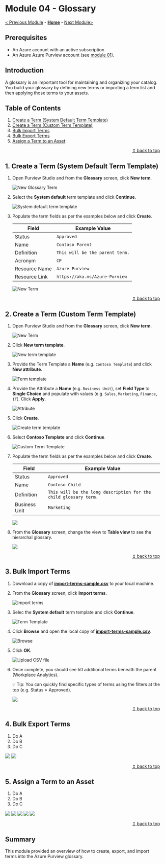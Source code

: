 # Module 04 - Glossary

[< Previous Module](../modules/module03.md) - **[Home](../README.md)** - [Next Module>](../modules/module05.md)

## Prerequisites

* An Azure account with an active subscription.
* An Azure Azure Purview account (see [module 01](../modules/module01.md)).

## Introduction

A glossary is an important tool for maintaining and organizing your catalog. You build your glossary by defining new terms or importing a term list and then applying those terms to your assets.

## Table of Contents

1. [Create a Term (System Default Term Template)](#1-create-a-term-system-default-term-template)
2. [Create a Term (Custom Term Template)](#2-create-a-term-custom-term-template)
3. [Bulk Import Terms](#3-bulk-import-terms)
4. [Bulk Export Terms](#4-bulk-export-terms)
5. [Assign a Term to an Asset](#5-assign-a-term-to-an-asset)

<div align="right"><a href="#module-04---glossary">↥ back to top</a></div>

## 1. Create a Term (System Default Term Template)

1. Open Purview Studio and from the **Glossary** screen, click **New term**.

    ![New Glossary Term](../images/module04/04-glossary-new.png)

2. Select the **System default** term template and click **Continue**.

    ![System default term template](../images/module04/04-term-default.png)

3. Populate the term fields as per the examples below and click **Create**.

    | Field  | Example Value |
    | --- | --- |
    | Status | `Approved` |
    | Name | `Contoso Parent` |
    | Definition | `This will be the parent term.` |
    | Acronym | `CP` |
    | Resource Name | `Azure Purview` |
    | Resource Link | `https://aka.ms/Azure-Purview` |

    ![New Term](../images/module04/04-term-create.png)

<div align="right"><a href="#module-04---glossary">↥ back to top</a></div>

## 2. Create a Term (Custom Term Template)

1. Open Purview Studio and from the **Glossary** screen, click **New term**.

    ![New Term](../images/module04/04-glossary-new2.png)

2. Click **New term template**.

    ![New term template](../images/module04/04-template-new.png)

3. Provide the Term Template a **Name** (e.g. `Contoso Template`) and click **New attribute**.

    ![Term template](../images/module04/04-attribute-new.png)

4. Provide the Attribute a **Name** (e.g. `Business Unit`), set **Field Type** to **Single Choice** and populate with values (e.g. `Sales`, `Marketing`, `Finance`, `IT`). Click **Apply**.

    ![Attribute](../images/module04/04-attribute-properties.png)

5. Click **Create**.

    ![Create term template](../images/module04/04-template-create.png)

6. Select **Contoso Template** and click **Continue**.
    
    ![Custom Term Template](../images/module04/04-term-custom.png)

9. Populate the term fields as per the examples below and click **Create**.

    | Field  | Example Value |
    | --- | --- |
    | Status | `Approved` |
    | Name | `Contoso Child` |
    | Definition | `This will be the long description for the child glossary term.` |
    | Business Unit | `Marketing` |

    ![](../images/module04/04-term-create2.png)

10. From the **Glossary** screen, change the view to **Table view** to see the hierarchal glossary.

    ![](../images/module04/04-glossary-table.png)


<div align="right"><a href="#module-04---glossary">↥ back to top</a></div>

## 3. Bulk Import Terms

1. Download a copy of **[import-terms-sample.csv](https://github.com/tayganr/purviewlab/raw/main/assets/import-terms-sample.csv)** to your local machine.

2. From the **Glossary** screen, click **Import terms**.

    ![Import terms](../images/module04/04-glossary-import.png)

3. Selec the **System default** term template and click **Continue**.

    ![Term Template](../images/module04/04-import-default.png)

4. Click **Browse** and open the local copy of **[import-terms-sample.csv](https://github.com/tayganr/purviewlab/raw/main/assets/import-terms-sample.csv)**.

    ![Browse](../images/module04/04-import-browse.png)

5. Click **OK**.

    ![Upload CSV file](../images/module04/04-import-ok.png)

6. Once complete, you should see 50 additional terms beneath the parent (Workplace Analytics).

    :bulb: Tip: You can quickly find specific types of terms using the filters at the top (e.g. Status = Approved).

    ![](../images/module04/04-glossary-filter.png)

<div align="right"><a href="#module-04---glossary">↥ back to top</a></div>

## 4. Bulk Export Terms

1. Do A
2. Do B
3. Do C

![](../images/module04/04-glossary-export.png)
![](../images/module04/04-export-downloads.png)

<div align="right"><a href="#module-04---glossary">↥ back to top</a></div>

## 5. Assign a Term to an Asset

1. Do A
2. Do B
3. Do C

![](../images/module04/04-search-wildcard.png)
![](../images/module04/04-asset-edit.png)
![](../images/module04/04-asset-term.png)
![](../images/module04/04-term-assets.png)
![](../images/module04/04-term-assigned.png)

<div align="right"><a href="#module-04---glossary">↥ back to top</a></div>

## Summary

This module provided an overview of how to create, export, and import terms into the Azure Purview glossary.
